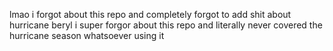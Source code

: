 lmao i forgot about this repo and completely forgot to add shit about hurricane beryl
i super forgor about this repo and literally never covered the hurricane season whatsoever using it
